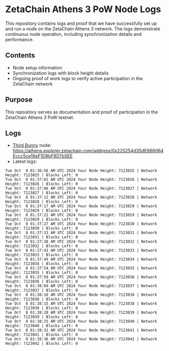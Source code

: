 # ZetaChain Athens 3 PoW Node Logs
This repository contains logs and proof that we have successfully set up and run a node on the ZetaChain Athens 3 network. The logs demonstrate continuous node operation, including synchronization details and performance.

## Contents
- Node setup information
- Synchronization logs with block height details
- Ongoing proof of work logs to verify active participation in the ZetaChain network

## Purpose
This repository serves as documentation and proof of participation in the ZetaChain Athens 3 PoW testnet.

## Logs

- [Third Bunny](https://thirdbunny.xyz/) node: https://athens.explorer.zetachain.com/address/0x225254d35dE666064Eccc5ce16eF1D8bF8D7b5EE
- Latest logs:
```
Tue Oct  8 01:36:56 AM UTC 2024 Your Node Height: 7123025 | Network Height: 7123025 | Blocks Left: 0
Tue Oct  8 01:37:01 AM UTC 2024 Your Node Height: 7123026 | Network Height: 7123026 | Blocks Left: 0
Tue Oct  8 01:37:06 AM UTC 2024 Your Node Height: 7123027 | Network Height: 7123027 | Blocks Left: 0
Tue Oct  8 01:37:12 AM UTC 2024 Your Node Height: 7123028 | Network Height: 7123028 | Blocks Left: 0
Tue Oct  8 01:37:17 AM UTC 2024 Your Node Height: 7123029 | Network Height: 7123029 | Blocks Left: 0
Tue Oct  8 01:37:22 AM UTC 2024 Your Node Height: 7123029 | Network Height: 7123029 | Blocks Left: 0
Tue Oct  8 01:37:27 AM UTC 2024 Your Node Height: 7123030 | Network Height: 7123030 | Blocks Left: 0
Tue Oct  8 01:37:33 AM UTC 2024 Your Node Height: 7123031 | Network Height: 7123031 | Blocks Left: 0
Tue Oct  8 01:37:38 AM UTC 2024 Your Node Height: 7123032 | Network Height: 7123032 | Blocks Left: 0
Tue Oct  8 01:37:43 AM UTC 2024 Your Node Height: 7123033 | Network Height: 7123033 | Blocks Left: 0
Tue Oct  8 01:37:49 AM UTC 2024 Your Node Height: 7123034 | Network Height: 7123034 | Blocks Left: 0
Tue Oct  8 01:37:54 AM UTC 2024 Your Node Height: 7123035 | Network Height: 7123035 | Blocks Left: 0
Tue Oct  8 01:37:59 AM UTC 2024 Your Node Height: 7123036 | Network Height: 7123036 | Blocks Left: 0
Tue Oct  8 01:38:04 AM UTC 2024 Your Node Height: 7123037 | Network Height: 7123037 | Blocks Left: 0
Tue Oct  8 01:38:10 AM UTC 2024 Your Node Height: 7123038 | Network Height: 7123038 | Blocks Left: 0
Tue Oct  8 01:38:15 AM UTC 2024 Your Node Height: 7123038 | Network Height: 7123038 | Blocks Left: 0
Tue Oct  8 01:38:20 AM UTC 2024 Your Node Height: 7123039 | Network Height: 7123039 | Blocks Left: 0
Tue Oct  8 01:38:25 AM UTC 2024 Your Node Height: 7123040 | Network Height: 7123040 | Blocks Left: 0
Tue Oct  8 01:38:31 AM UTC 2024 Your Node Height: 7123041 | Network Height: 7123041 | Blocks Left: 0
Tue Oct  8 01:38:36 AM UTC 2024 Your Node Height: 7123042 | Network Height: 7123042 | Blocks Left: 0
```
